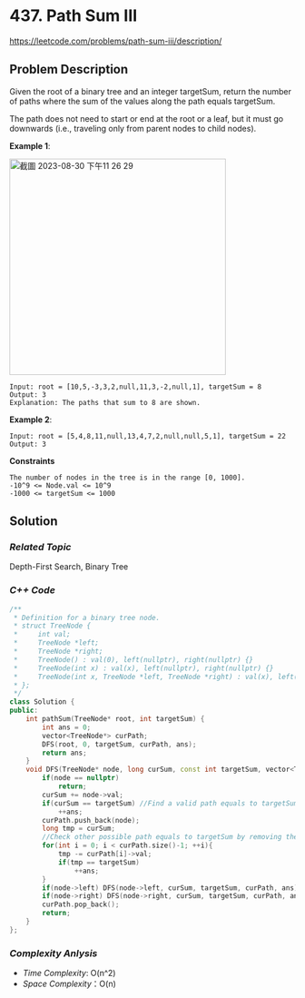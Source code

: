 # 437. Path Sum III
https://leetcode.com/problems/path-sum-iii/description/

## Problem Description

Given the root of a binary tree and an integer targetSum, return the number of paths where the sum of the values along the path equals targetSum.

The path does not need to start or end at the root or a leaf, but it must go downwards (i.e., traveling only from parent nodes to child nodes).


**Example 1**:

<img width="381" alt="截圖 2023-08-30 下午11 26 29" src="https://github.com/Eddiecc06/LeetCode/assets/18256877/f46db37b-6ca6-48fc-8623-743a6d631867">

```
Input: root = [10,5,-3,3,2,null,11,3,-2,null,1], targetSum = 8
Output: 3
Explanation: The paths that sum to 8 are shown.
```
**Example 2**:
```
Input: root = [5,4,8,11,null,13,4,7,2,null,null,5,1], targetSum = 22
Output: 3
```

**Constraints**
```
The number of nodes in the tree is in the range [0, 1000].
-10^9 <= Node.val <= 10^9
-1000 <= targetSum <= 1000
```

## Solution

### _Related Topic_
   Depth-First Search, Binary Tree

### _C++ Code_
```cpp
/**
 * Definition for a binary tree node.
 * struct TreeNode {
 *     int val;
 *     TreeNode *left;
 *     TreeNode *right;
 *     TreeNode() : val(0), left(nullptr), right(nullptr) {}
 *     TreeNode(int x) : val(x), left(nullptr), right(nullptr) {}
 *     TreeNode(int x, TreeNode *left, TreeNode *right) : val(x), left(left), right(right) {}
 * };
 */
class Solution {
public:
    int pathSum(TreeNode* root, int targetSum) {
        int ans = 0;
        vector<TreeNode*> curPath;
        DFS(root, 0, targetSum, curPath, ans);
        return ans;
    }
    void DFS(TreeNode* node, long curSum, const int targetSum, vector<TreeNode*> &curPath, int &ans){
        if(node == nullptr)
            return;
        curSum += node->val;
        if(curSum == targetSum) //Find a valid path equals to targetSum
            ++ans;
        curPath.push_back(node);
        long tmp = curSum;
        //Check other possible path equals to targetSum by removing the node from current path
        for(int i = 0; i < curPath.size()-1; ++i){
            tmp -= curPath[i]->val;
            if(tmp == targetSum)
                ++ans;
        }
        if(node->left) DFS(node->left, curSum, targetSum, curPath, ans);
        if(node->right) DFS(node->right, curSum, targetSum, curPath, ans);
        curPath.pop_back();
        return;
    }
};
```

### _Complexity Anlysis_
- _Time Complexity_: O(n^2)
- _Space Complexity_：O(n)
